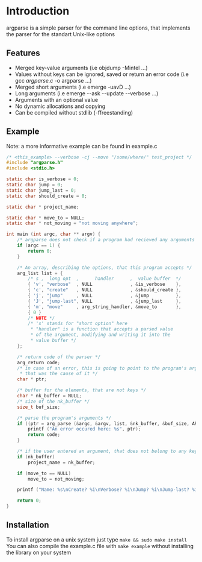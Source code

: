 # Introduction

argparse is a simple parser for the command line options, that implements the parser for the standart Unix-like options

## Features

- Merged key-value arguments (i.e objdump -Mintel ...)
- Values without keys can be ignored, saved or return an error code (i.e gcc *argparse.c* -o argparse ...)
- Merged short arguments (i.e emerge -uavD ...)
- Long arguments (i.e emerge --ask --update --verbose ...)
- Arguments with an optional value
- No dynamic allocations and copying
- Can be compiled without stdlib (-ffreestanding)

## Example

Note: a more informative example can be found in example.c

```c
/* <this_example> --verbose -cj --move "/some/where/" test_project */
#include "argparse.h"
#include <stdio.h>

static char is_verbose = 0;
static char jump = 0;
static char jump_last = 0;
static char should_create = 0;

static char * project_name;

static char * move_to = NULL;
static char * not_moving = "not moving anywhere";

int main (int argc, char ** argv) {
	/* argparse does not check if a program had recieved any arguments */
	if (argc == 1) {
		return 0;
	}

	/* An array, describing the options, that this program accepts */
	arg_list list = {
		/* s ,  long opt  ,      handler      ,  value buffer  */ 
		{ 'v', "verbose"  , NULL              , &is_verbose    },
		{ 'c', "create"   , NULL              , &should_create },
		{ 'j', "jump"     , NULL              , &jump          },
		{ 'J', "jump-last", NULL              , &jump_last     },
		{ 'm', "move"     , arg_string_handler, &move_to       },
		{ 0 }
		/* NOTE */
		/* 's' stands for "short option" here
		 * "handler" is a function that accepts a parsed value
		 * of the argument, modifying and writing it into the 
		 * value buffer */
	};

	/* return code of the parser */
	arg_return code;
	/* in case of an error, this is going to point to the program's argument
	 * that was the cause of it */
	char * ptr;

	/* buffer for the elements, that are not keys */
	char * nk_buffer = NULL;
	/* size of the nk_buffer */
	size_t buf_size;

	/* parse the program's arguments */
	if ((ptr = arg_parse (&argc, &argv, list, &nk_buffer, &buf_size, ARG_PARSE_DEFAULT, &code)) != NULL) {
		printf ("An error occured here: %s", ptr);
		return code;
	}

	/* if the user entered an argument, that does not belong to any key */
	if (nk_buffer)
		project_name = nk_buffer;

	if (move_to == NULL)
		move_to = not_moving;

	printf ("Name: %s\nCreate? %i\nVerbose? %i\nJump? %i\nJump-last? %i\nMove to: %s\n", (const char *)project_name, should_create, is_verbose, jump, jump_last, move_to);

	return 0;
}

```

## Installation

To install argparse on a unix system just type `make && sudo make install`
You can also compile the example.c file with `make example` without installing the library on your system
